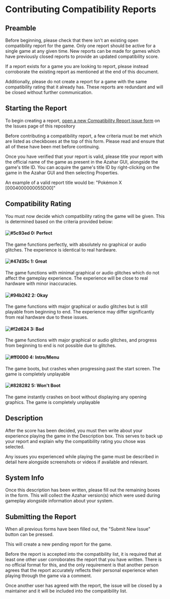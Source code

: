 # Contributing Compatibility Reports
## Preamble
Before beginning, please check that there isn't an existing open compatibility report for the game. Only one report should be active for a single game at any given time. New reports can be made for games which have previously closed reports to provide an updated compatibility score.

If a report exists for a game you are looking to report, please instead corroborate the existing report as mentioned at the end of this document.

Additionally, please do not create a report for a game with the same compatibility rating that it already has. These reports are redundant and will be closed without further communication.

## Starting the Report
To begin creating a report, [open a new Compatibility Report issue form](https://github.com/azahar-emu/compatibility-list/issues/new?assignees=&labels=&projects=&template=compat_report.yml) on the Issues page of this repository

Before contributing a compatibility report, a few criteria must be met which are listed as checkboxes at the top of this form. Please read and ensure that all of these have been met before continuing.

Once you have verified that your report is valid, please title your report with the official name of the game as present in the Azahar GUI, alongside the game's title ID. You can acquire the game's title ID by right-clicking on the game in the Azahar GUI and then selecting Properties.

An example of a valid report title would be: "Pokémon X [0004000000055D00]"

## Compatibility Rating
You must now decide which compatibility rating the game will be given. This is determined based on the criteria provided below:

#### ![#5c93ed](https://placehold.co/15x15/5c93ed/5c93ed.png) 0: Perfect
The game functions perfectly, with absolutely no graphical or audio glitches. The experience is identical to real hardware.

#### ![#47d35c](https://placehold.co/15x15/47d35c/47d35c.png) 1: Great
The game functions with minimal graphical or audio glitches which do not affect the gameplay experience. The experience will be close to real hardware with minor inaccuracies.

#### ![#94b242](https://placehold.co/15x15/94b242/94b242.png) 2: Okay
The game functions with major graphical or audio glitches but is still playable from beginning to end. The experience may differ significantly from real hardware due to these issues.

#### ![#f2d624](https://placehold.co/15x15/f2d624/f2d624.png) 3: Bad
The game functions with major graphical or audio glitches, and progress from beginning to end is not possible due to glitches.

#### ![#ff0000](https://placehold.co/15x15/ff0000/ff0000.png) 4: Intro/Menu
The game boots, but crashes when progressing past the start screen. The game is completely unplayable

#### ![#828282](https://placehold.co/15x15/828282/828282.png) 5: Won't Boot
The game instantly crashes on boot without displaying any opening graphics. The game is completely unplayable

## Description
After the score has been decided, you must then write about your experience playing the game in the Description box. This serves to back up your report and explain why the compatibility rating you chose was selected.

Any issues you experienced while playing the game must be described in detail here alongside screenshots or videos if available and relevant.

## System Info
Once this description has been written, please fill out the remaining boxes in the form. This will collect the Azahar version(s) which were used during gameplay alongside information about your system.

## Submitting the Report
When all previous forms have been filled out, the "Submit New Issue" button can be pressed.

This will create a new pending report for the game.

Before the report is accepted into the compatibility list, it is required that at least one other user corroborates the report that you have written. There is no official format for this, and the only requirement is that another person agrees that the report accurately reflects their personal experience when playing through the game via a comment.

Once another user has agreed with the report, the issue will be closed by a maintainer and it will be included into the compatibility list.
